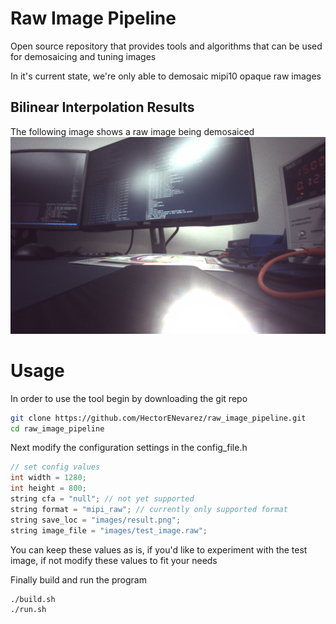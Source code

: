 # Raw Image Pipeline
Open source repository that provides tools and algorithms that can be used for demosaicing and tuning images

In it's current state, we're only able to demosaic mipi10 opaque raw images

## Bilinear Interpolation Results
The following image shows a raw image being demosaiced
<img src="images/result.png" width="750">

# Usage
In order to use the tool begin by downloading the git repo
```bash
git clone https://github.com/HectorENevarez/raw_image_pipeline.git
cd raw_image_pipeline
```

Next modify the configuration settings in the config_file.h
``` c++
// set config values
int width = 1280;
int height = 800;
string cfa = "null"; // not yet supported
string format = "mipi_raw"; // currently only supported format
string save_loc = "images/result.png";
string image_file = "images/test_image.raw";
```
You can keep these values as is, if you'd like to experiment with the test image, if not modify these values to fit your needs

Finally build and run the program
``` bash
./build.sh
./run.sh
```

